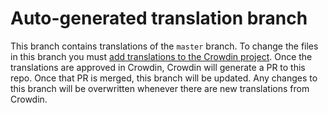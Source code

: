 # Auto-generated translation branch

This branch contains translations of the `master` branch. To change the files
in this branch you must [add translations to the Crowdin project](https://Crowdin.com/project/mapeo-docs).
Once the translations are approved in Crowdin, Crowdin will generate a PR to
this repo. Once that PR is merged, this branch will be updated. Any changes to
this branch will be overwritten whenever there are new translations from Crowdin.
